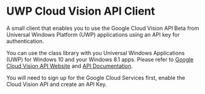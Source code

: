 # UWP Cloud Vision API Client
A small client that enables you to use the Google Cloud Vision API Beta from Universal Windows Platform (UWP) applications using an API key for authentication.

You can use the class library with you Universal Windows Applications (UWP) for Windows 10 and your Windows 8.1 apps. Please refer to [Google Cloud Vision API Website](https://cloud.google.com/vision/) and [API Documentation](https://cloud.google.com/vision/docs/).

You will need to sign up for the Google Cloud Services first, enable the Cloud Vision API and create an API Key.
